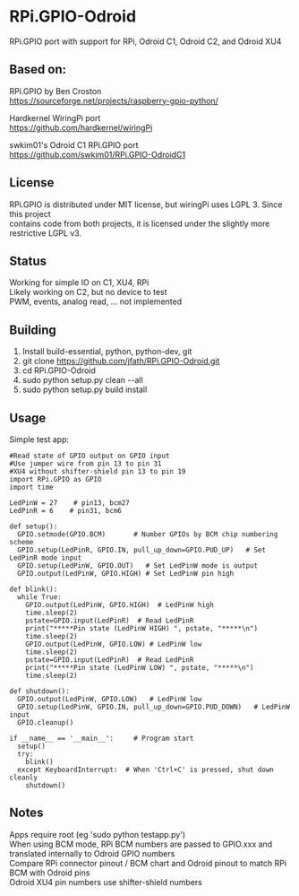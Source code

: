 # RPi.GPIO-Odroid  
  
RPi.GPIO port with support for RPi, Odroid C1, Odroid C2, and Odroid XU4  
  

## Based on:  
  
RPi.GPIO by Ben Croston  
  https://sourceforge.net/projects/raspberry-gpio-python/  

Hardkernel WiringPi port  
  https://github.com/hardkernel/wiringPi  

swkim01's Odroid C1 RPi.GPIO port  
  https://github.com/swkim01/RPi.GPIO-OdroidC1  
  
  
## License  
RPi.GPIO is distributed under MIT license, but wiringPi uses LGPL 3.  Since this project  
contains code from both projects, it is licensed under the slightly more restrictive LGPL v3.  
  
  
## Status  
Working for simple IO on C1, XU4, RPi  
Likely working on C2, but no device to test  
PWM, events, analog read, ... not implemented  
  
  
## Building  
1) Install build-essential, python, python-dev, git  
2) git clone https://github.com/jfath/RPi.GPIO-Odroid.git  
3) cd RPi.GPIO-Odroid  
4) sudo python setup.py clean --all  
5) sudo python setup.py build install  
  

## Usage  
Simple test app:  
  
```
#Read state of GPIO output on GPIO input  
#Use jumper wire from pin 13 to pin 31  
#XU4 without shifter-shield pin 13 to pin 19  
import RPi.GPIO as GPIO  
import time  
  
LedPinW = 27    # pin13, bcm27  
LedPinR = 6    # pin31, bcm6  
  
def setup():  
  GPIO.setmode(GPIO.BCM)       # Number GPIOs by BCM chip numbering scheme  
  GPIO.setup(LedPinR, GPIO.IN, pull_up_down=GPIO.PUD_UP)   # Set LedPinR mode input  
  GPIO.setup(LedPinW, GPIO.OUT)   # Set LedPinW mode is output  
  GPIO.output(LedPinW, GPIO.HIGH) # Set LedPinW pin high  
  
def blink():  
  while True:  
    GPIO.output(LedPinW, GPIO.HIGH)  # LedPinW high  
    time.sleep(2)  
    pstate=GPIO.input(LedPinR)  # Read LedPinR  
    print("*****Pin state (LedPinW HIGH) ", pstate, "*****\n")  
    time.sleep(2)  
    GPIO.output(LedPinW, GPIO.LOW) # LedPinW low  
    time.sleep(2)  
    pstate=GPIO.input(LedPinR)  # Read LedPinR  
    print("*****Pin state (LedPinW LOW) ", pstate, "*****\n")  
    time.sleep(2)  
  
def shutdown():  
  GPIO.output(LedPinW, GPIO.LOW)   # LedPinW low  
  GPIO.setup(LedPinW, GPIO.IN, pull_up_down=GPIO.PUD_DOWN)   # LedPinW input  
  GPIO.cleanup()  
  
if __name__ == '__main__':     # Program start  
  setup()  
  try:  
    blink()  
  except KeyboardInterrupt:  # When 'Ctrl+C' is pressed, shut down cleanly  
    shutdown()  
```
  
  
## Notes  
Apps require root (eg 'sudo python testapp.py')  
When using BCM mode, RPi BCM numbers are passed to GPIO.xxx and translated internally to Odroid GPIO numbers  
Compare RPi connector pinout / BCM chart and Odroid pinout to match RPi BCM with Odroid pins  
Odroid XU4 pin numbers use shifter-shield numbers  
  
